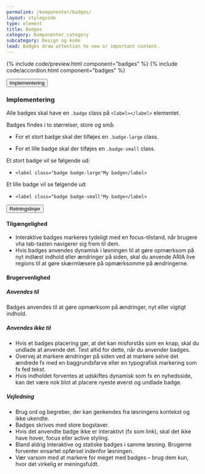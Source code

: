 ```yaml
---
permalink: /komponenter/badges/
layout: styleguide
type: element
title: Badges
category: Komponenter_category
subcategory: Design og kode
lead: Badges draw attention to new or important content.
---
```


{% include code/preview.html component="badges" %}
{% include code/accordion.html component="badges" %}
<div class="accordion-bordered">
  <button class="button-unstyled accordion-button"
    aria-expanded="false" aria-controls="code-documentation">
    Implementering
  </button>
  <div id="code-documentation" class="accordion-content">
    <h3>Implementering</h3>
    <p>Alle badges skal have en <code>.badge</code> class på <code>&lt;label&gt;&lt;/label&gt;</code> elementet.</p>
    <p>Badges findes i to størrelser, store og små:</p>
    <ul>
      <li><p>For et stort badge skal der tilføjes en <code>.badge-large</code> class. </p></li>
      <li><p>For et lille badge skal der tilføjes en <code>.badge-small</code> class. </p></li>
    </ul>
    <p>Et stort badge vil se følgende ud:</p>
    <ul>
      <li><code>&lt;label class="badge badge-large"My badge&lt;/label&gt;</code></li>
    </ul>
    <p>Et lille badge vil se følgende ud:</p>
    <ul>
      <li><code>&lt;label class="badge badge-small"My badge&lt;/label&gt;</code></li>
    </ul>
  </div>
</div>

<div class="accordion-bordered">
  <button class="button-unstyled accordion-button"
      aria-expanded="true" aria-controls="label-docs">
    Retningslinjer
  </button>
  <div id="label-docs" aria-hidden="false" class="accordion-content">
    <article>
      <section>
          <h4>Tilgængelighed</h4>
          <ul>
              <li>Interaktive badges markeres tydeligt med en focus-tilstand, når brugere vha tab-tasten navigerer sig frem til dem.</li>
              <li>Hvis badges anvendes dynamisk i løsningen til at gøre opmærksom på nyt indlæst indhold eller ændringer på siden, skal du anvende ARIA live regions til at gøre skærmlæsere på opmærksomme på ændringerne.</li>
          </ul>
      </section>
      <section>
          <h4>Brugervenlighed</h4>
          <h5>Anvendes til</h5>
          <p>Badges anvendes til at gøre opmærksom på ændringer, nyt eller vigtigt indhold.</p>
          <h5>Anvendes ikke til</h5>
          <ul>
              <li>Hvis et badges placering gør, at det kan misforstås som en knap, skal du undlade at anvende det. Test altid for dette, når du anvender badges.</li>
              <li>Overvej at markere ændringer på siden ved at markere selve det ændrede fx med en baggrundsfarve eller en typografisk markering som fx fed tekst.</li>
              <li>Hvis indholdet forventes at udskiftes dynamisk som fx en nyhedsside, kan det være nok blot at placere nyeste øverst og undlade badge.</li>
          </ul>
          <h5>Vejledning</h5>                
          <ul>
              <li>Brug ord og begreber, der kan genkendes fra løsningens kontekst og ikke ukendte. </li>  
              <li>Badges skrives med store bogstaver.</li>
              <li>Hvis det anvendte badge ikke er interaktivt (fx som link), skal det ikke have hover, focus eller active styling.</li>
              <li>Bland aldrig interaktive og statiske badges i samme løsning. Brugerne forventer ensartet opførsel indenfor løsningen.</li>
              <li>Vær varsom med at markere for meget med badges – brug dem kun, hvor det virkelig er meningsfuldt.</li>
          </ul>
      </section>
    </article>
  </div>
</div>

